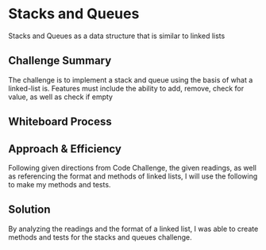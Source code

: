 # Stacks and Queues
Stacks and Queues as a data structure that is similar to linked lists 

## Challenge Summary
The challenge is to implement a stack and queue using the basis of what a linked-list is. Features must include the ability to add, remove, check for value, as well as check if empty

## Whiteboard Process


## Approach & Efficiency
Following given directions from Code Challenge, the given readings, as well as referencing the format and methods of linked lists, I will use the following to make my methods and tests. 

## Solution
By analyzing the readings and the format of a linked list, I was able to create methods and tests for the stacks and queues challenge.